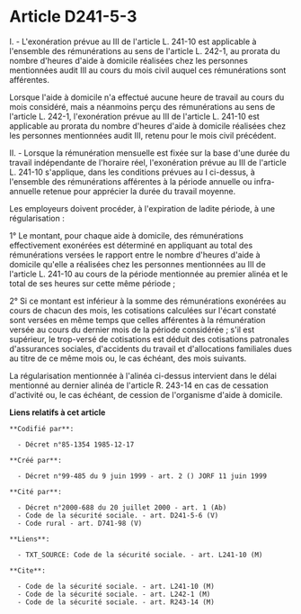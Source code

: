 # Article D241-5-3

I. - L'exonération prévue au III de l'article L. 241-10 est applicable à l'ensemble des rémunérations au sens de l'article L.
242-1, au prorata du nombre d'heures d'aide à domicile réalisées chez les personnes mentionnées audit III au cours du mois
civil auquel ces rémunérations sont afférentes.

Lorsque l'aide à domicile n'a effectué aucune heure de travail au cours du mois considéré, mais a néanmoins perçu des
rémunérations au sens de l'article L. 242-1, l'exonération prévue au III de l'article L. 241-10 est applicable au prorata du
nombre d'heures d'aide à domicile réalisées chez les personnes mentionnées audit III, retenu pour le mois civil précédent.

II. - Lorsque la rémunération mensuelle est fixée sur la base d'une durée du travail indépendante de l'horaire réel,
l'exonération prévue au III de l'article L. 241-10 s'applique, dans les conditions prévues au I ci-dessus, à l'ensemble des
rémunérations afférentes à la période annuelle ou infra-annuelle retenue pour apprécier la durée du travail moyenne.

Les employeurs doivent procéder, à l'expiration de ladite période, à une régularisation :

1° Le montant, pour chaque aide à domicile, des rémunérations effectivement exonérées est déterminé en appliquant au total
des rémunérations versées le rapport entre le nombre d'heures d'aide à domicile qu'elle a réalisées chez les personnes
mentionnées au III de l'article L. 241-10 au cours de la période mentionnée au premier alinéa et le total de ses heures sur
cette même période ;

2° Si ce montant est inférieur à la somme des rémunérations exonérées au cours de chacun des mois, les cotisations calculées
sur l'écart constaté sont versées en même temps que celles afférentes à la rémunération versée au cours du dernier mois de la
période considérée ; s'il est supérieur, le trop-versé de cotisations est déduit des cotisations patronales d'assurances
sociales, d'accidents du travail et d'allocations familiales dues au titre de ce même mois ou, le cas échéant, des mois
suivants.

La régularisation mentionnée à l'alinéa ci-dessus intervient dans le délai mentionné au dernier alinéa de l'article R. 243-14
en cas de cessation d'activité ou, le cas échéant, de cession de l'organisme d'aide à domicile.

**Liens relatifs à cet article**

	**Codifié par**:

	  - Décret n°85-1354 1985-12-17

	**Créé par**:

	  - Décret n°99-485 du 9 juin 1999 - art. 2 () JORF 11 juin 1999

	**Cité par**:

	  - Décret n°2000-688 du 20 juillet 2000 - art. 1 (Ab)
	  - Code de la sécurité sociale. - art. D241-5-6 (V)
	  - Code rural - art. D741-98 (V)

	**Liens**:

	  - TXT_SOURCE: Code de la sécurité sociale. - art. L241-10 (M)

	**Cite**:

	  - Code de la sécurité sociale. - art. L241-10 (M)
	  - Code de la sécurité sociale. - art. L242-1 (M)
	  - Code de la sécurité sociale. - art. R243-14 (M)

